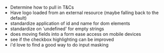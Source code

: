 * Determine how to pull in T&Cs
* Have logo loaded from an external resource (maybe falling back to the default)
* standardize application of id and name for dom elements
* standardize on 'undefined' for empty strings
* does moving fields into a form ease access on mobile devices
* see if the checkbox highlighting can be improved
* i'd love to find a good way to do input masking
